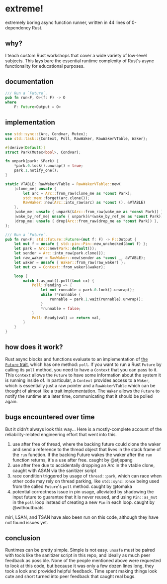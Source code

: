 # extreme!

extremely boring async function runner, written in 44 lines of 0-dependency Rust.

## why?

I teach custom Rust workshops that cover a wide variety of low-level subjects. This lays bare the essential runtime complexity of Rust's async functionality for educational purposes. 

## documentation

```rust
/// Run a `Future`.
pub fn run<F, O>(f: F) -> O
where
    F: Future<Output = O>
```

## implementation

```rust
use std::sync::{Arc, Condvar, Mutex};
use std::task::{Context, Poll, RawWaker, RawWakerVTable, Waker};

#[derive(Default)]
struct Park(Mutex<bool>, Condvar);

fn unpark(park: &Park) {
    *park.0.lock().unwrap() = true;
    park.1.notify_one();
}

static VTABLE: RawWakerVTable = RawWakerVTable::new(
    |clone_me| unsafe {
        let arc = Arc::from_raw(clone_me as *const Park);
        std::mem::forget(arc.clone());
        RawWaker::new(Arc::into_raw(arc) as *const (), &VTABLE)
    },
    |wake_me| unsafe { unpark(&Arc::from_raw(wake_me as *const Park)) },
    |wake_by_ref_me| unsafe { unpark(&*(wake_by_ref_me as *const Park)) },
    |drop_me| unsafe { drop(Arc::from_raw(drop_me as *const Park)) },
);

/// Run a `Future`.
pub fn run<F: std::future::Future>(mut f: F) -> F::Output {
    let mut f = unsafe { std::pin::Pin::new_unchecked(&mut f) };
    let park = Arc::new(Park::default());
    let sender = Arc::into_raw(park.clone());
    let raw_waker = RawWaker::new(sender as *const _, &VTABLE);
    let waker = unsafe { Waker::from_raw(raw_waker) };
    let mut cx = Context::from_waker(&waker);

    loop {
        match f.as_mut().poll(&mut cx) {
            Poll::Pending => {
                let mut runnable = park.0.lock().unwrap();
                while !*runnable {
                    runnable = park.1.wait(runnable).unwrap();
                }
                *runnable = false;
            }
            Poll::Ready(val) => return val,
        }
    }
}
```

## how does it work?

Rust async blocks and functions evaluate to an implementation of [the `Future` trait](https://doc.rust-lang.org/std/future/trait.Future.html), which has one method: `poll`. If you want to run a Rust `Future` by calling its `poll` method, you need to have a `Context` that you can pass to it. This `Context` allows the `Future` to have some information about the system it is running inside of. In particular, a `Context` provides access to a `Waker`, which is essentially just a raw pointer and a `RawWakerVTable` which can be thought of almost like a trait implementation. The `Waker` allows the `Future` to notify the runtime at a later time, communicating that it should be polled again. 

## bugs encountered over time

But it didn't always look this way... Here is a mostly-complete account of the reliability-related engineering effort that went into this.

1. use after free of thread, where the backing future could clone the waker and send a reference to the thread object that lives in the stack frame of the `run` function. If the backing Future wakes the waker after the `run` function returns, it's a use after free. caught by @stjepang
1. use after free due to accidentally dropping an Arc in the vtable clone, caught with ASAN via the sanitizer script
1. race condition triggered by usage of `thread::park`, which can race when other code may rely on thread parking, like `std::sync::Once` being used from the called `Future`'s `poll` method. caught by @tomaka
1. potential correctness issue in pin usage, alleviated by shadowing the input future to guarantee that it is never reused, and using `Pin::as_mut` in the `poll` loop instead of creating a new `Pin` in each loop. caught by @withoutboats

miri, LSAN, and TSAN have also been run on this code, although they have not found issues yet.

## conclusion

Runtimes can be pretty simple. Simple is not easy. `unsafe` must be paired with tools like the sanitizer script in this repo, and ideally as much peer feedback as possible. None of the people mentioned above were requested to look at this code, but because it was only a few dozen lines long, they took a look and provided helpful feedback. Time spent making things look cute and short turned into peer feedback that caught real bugs.
